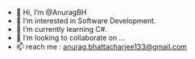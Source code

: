 - 👋 Hi, I’m @AnuragBH
- 👀 I’m interested in Software Development.
- 🌱 I’m currently learning C#.
- 💞️ I’m looking to collaborate on ...
- 📫 reach me : anurag.bhattacharjee133@gmail.com

<!---
AnuragBH/AnuragBH is a ✨ special ✨ repository because its `README.md` (this file) appears on your GitHub profile.
You can click the Preview link to take a look at your changes.
--->
